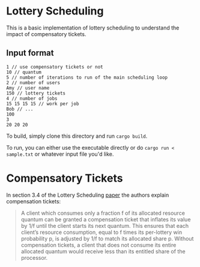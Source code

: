 # Lottery Scheduling

This is a basic implementation of lottery scheduling to understand the impact of compensatory tickets.

## Input format

```
1 // use compensatory tickets or not
10 // quantum
5 // number of iterations to run of the main scheduling loop
2 // number of users
Amy // user name
150 // lottery tickets
4 // number of jobs
15 15 15 15 // work per job
Bob // ...
100
3
20 20 20
```

To build, simply clone this directory and run `cargo build`.

To run, you can either use the executable directly or do `cargo run < sample.txt` or whatever
input file you'd like.

# Compensatory Tickets

In section 3.4 of the Lottery Scheduling [paper](https://www.usenix.org/legacy/publications/library/proceedings/osdi/full_papers/waldspurger.pdf)
the authors explain compensation tickets:

> A client which consumes only a fraction f of its allocated resource quantum can be granted a compensation
> ticket that inflates its value by 1/f until the client starts its
> next quantum. This ensures that each client’s resource consumption, equal to f times its per-lottery win probability p,
> is adjusted by 1/f to match its allocated share p. Without
> compensation tickets, a client that does not consume its entire allocated quantum would receive less than its entitled
> share of the processor.


